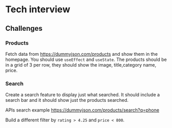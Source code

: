 # Tech interview

## Challenges

### Products

Fetch data from https://dummyjson.com/products and show them in the homepage.
You should use `useEffect` and `useState`.
The products should be in a grid of 3 per row, they should show the image, title,category name, price.

### Search

Create a search feature to display just what searched.
It should include a search bar and it should show just the products searched.

APIs search example
https://dummyjson.com/products/search?q=phone

Build a different filter by `rating > 4.25` and `price < 800`.